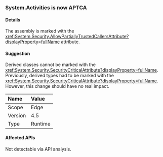 ### System.Activities is now APTCA

#### Details

The assembly is marked with the <xref:System.Security.AllowPartiallyTrustedCallersAttribute?displayProperty=fullName> attribute.

#### Suggestion

Derived classes cannot be marked with the <xref:System.Security.SecurityCriticalAttribute?displayProperty=fullName>. Previously, derived types had to be marked with the <xref:System.Security.SecurityCriticalAttribute?displayProperty=fullName>. However, this change should have no real impact.

| Name    | Value       |
|:--------|:------------|
| Scope   |Edge|
|Version|4.5|
|Type|Runtime|

#### Affected APIs

Not detectable via API analysis.

<!--

#### Affected APIs

Not detectable via API analysis.

-->
